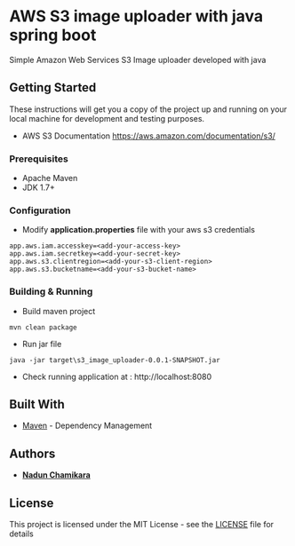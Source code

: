 # AWS S3 image uploader with java spring boot

Simple Amazon Web Services S3 Image uploader developed with java 

## Getting Started

These instructions will get you a copy of the project up and running on your local machine for development and testing purposes.

* AWS S3 Documentation https://aws.amazon.com/documentation/s3/

### Prerequisites

* Apache Maven
* JDK 1.7+

### Configuration
* Modify **application.properties** file with your aws s3 credentials
```
app.aws.iam.accesskey=<add-your-access-key>
app.aws.iam.secretkey=<add-your-secret-key>
app.aws.s3.clientregion=<add-your-s3-client-region>
app.aws.s3.bucketname=<add-your-s3-bucket-name>
```

### Building & Running

* Build maven project

```
mvn clean package
```

* Run jar file

```
java -jar target\s3_image_uploader-0.0.1-SNAPSHOT.jar
```
* Check running application at : http://localhost:8080


## Built With

* [Maven](https://maven.apache.org/) - Dependency Management


## Authors

* **[Nadun Chamikara](https://github.com/nadunc)**

## License

This project is licensed under the MIT License - see the [LICENSE](https://github.com/nadunc/AWS-S3-image-uploader-with-java-spring-boot/blob/master/LICENSE) file for details
